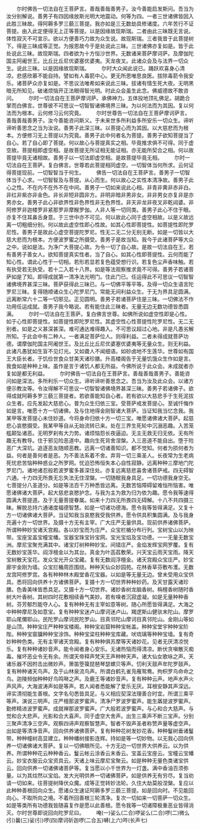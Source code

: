 <!-- { "loadSidebar": true } -->
　　尔时佛告一切法自在王菩萨言。善哉善哉善男子。汝今善能启发斯问。吾当为汝分别解说。善男子有四因缘放斯光明大地震动。何等为四。一者三世诸佛皆因入此胜三昧故。得阿耨多罗三藐三菩提。我亦如是三无数劫具修诸度。六年苦行不证菩提。由入此定便得无上正等菩提。以是因缘故现斯瑞。二者由此三昧既无言说。体性寂灭不可宣示。欲以方便善巧力故为众生说。故现斯瑞。三者我昔于此菩提树下。得是三昧成等正觉。为报恩故今于是处说此三昧。三世诸佛亦复如是。皆于此处说此三昧。故现斯瑞。四者欲为十方恒沙世界。无数诸来菩萨摩诃萨。及摩伽陀国主阿阇世王。比丘比丘尼优婆塞优婆夷。天龙夜叉。此诸众会及与法界一切众生。说此三昧。以是因缘故现斯瑞。
　　尔时大众闻此说已。踊跃欢喜身心清凉。悲感欣慕不能自持。譬如有人毒箭中心。更无所思唯思良医。拔除毒箭令我安乐。诸菩萨众亦复如是。不思议法唯希如来说此三昧。拔诸有情生死大夜。无明黑暗无所知见。破诸烦恼开正法眼得智光明。时此众会虽生此念。佛威德故不敢咨问。
　　尔时一切法自在王菩萨摩诃萨。承佛神力。五体投地顶礼佛足。胡跪合掌而白佛言。世尊彼不可思议一切智智诸佛境界三昧。为以何法而为其因。复以何法而为根本。云何修习云何究竟。
　　尔时世尊告一切法自在王菩萨摩诃萨言。善哉善哉善男子。汝今善能咨问斯义。于未来世多所利益多所安乐一切众生。谛听谛听善思念之当为汝说。善男子此深三昧。以菩提心而为其因。以大慈悲而为根本。方便修习无上菩提以为究竟。善男子此中何者名为菩提。善男子欲知菩提当了自心。若了自心即了菩提。何以故心与菩提真实之相。毕竟推求俱不可得。同于虚空故。菩提相即虚空相。是故菩提无所证相无能证相。亦无能所契合之相。何以故菩提毕竟无诸相故。善男子以一切法即虚空相。是故菩提毕竟无相。
　　尔时一切法自在王菩萨。复白佛言。世尊若此菩提相同虚空。一切智体当何所求。云何证得菩提现前。一切智智当于何生。
　　佛告一切法自在王菩萨言。善男子一切智体当于心求。一切智智及与菩提。从心而生。何以故心之实性本清净故。善男子此心之性。不在内不在外不在中间。善男子一切如来说此心相。非青非黄非赤非白。非红非紫亦非金色。非长非短非圆非方。非明非暗非男非女。非非男女亦复非是亦男亦女。善男子此心非欲界性非色界性非无色界性。非天非龙非夜叉非乾闼婆。非阿修罗非迦楼罗非紧那罗非摩睺罗伽。人非人等一切同类。善男子此心不住于眼。亦复不住耳鼻舌身意。于三世中亦不可见。何以故此心同于虚空相故。以是义故远离一切粗细分别。何以故此虚空性即心性故。如其心性即菩提性。如菩提性即陀罗尼性。善男子是故此心虚空菩提陀罗尼。性无二无二分无别无断。如是一切皆以大慈大悲而为根本。方便波罗蜜之所摄受。善男子是故当知。我今于此诸菩萨等大众之中。说如是法。为净广大菩提心故。为令一切了自心故。是故一切法自在王。若有善男子善女人。欲知菩提真实性者。当了自心。如其心性即菩提性。云何而能了知心性。谓此心性于一切相。若形若显若复色蕴受想行识。若复色尘声香味触。若有执受若无执受。若十二入若十八界。如是等法观察推求竟不可得。善男子若诸菩萨如是了知。即得成就第一清净法光明门。住此门已。任运得此不可思议一切智智诸佛境界甚深三昧。菩萨获得此三昧已。与一切佛平等平等。及得一切众生语言陀罗尼三昧。复得随顺诸众生心陀罗尼门。常能无间利益众生。于无为界具足圆满。远离断常六十二等一切邪见。正见圆明。善男子若诸菩萨住是三昧。一切佛法不作功用任运成就。善男子我今略说。若有能住此三昧者。无量无边无数功德皆悉圆满。
　　尔时一切法自在王菩萨。复白佛言世尊。如佛所说如虚空性即是心性。如于心性即菩提性。如菩提性即陀罗尼性。其虚空性心性菩提性陀罗尼性。无二无别者。如是之义甚深甚深。难可通达难得趣入。不可思议超过心地。非是凡愚劣解所知。于此会中有二种人。一者满足菩萨位人。则得利益。二者未得成就菩萨功德。谓摩伽陀国主阿阇世王。及比丘比丘尼优婆塞优婆夷等无量众生。则无利益。此诸凡愚犹如生盲不见灯光。又如聋人不闻细语。如砂卤地不生莲华。世尊如有国王大臣长者。于饥俭世食众甘美天诸珍膳。升高楼阁告于无量饥饿众生作如是言。我食如是种种上味。虽作是言于诸饥人都无所益。今佛所说于此众会。未成就者亦复如是都无利益。
　　尔时佛告一切法自在王菩萨言。善哉善哉善男子。善能咨问如是深法。多所利乐一切众生。谛听谛听善思念之。吾当为汝及此众会。以诸方便示教汝等。令汝得解不可思议一切智智诸佛境界甚深三昧。善男子若诸佛子。欲得成就阿耨多罗三藐三菩提者。若欲善能知自心者。若有欲以大慈悲手于生死泥拔众生者。应先发起大慈悲心。普为众生归依三宝。受菩萨戒发菩提心。至诚忏悔作如是言。唯愿十方一切诸佛。及与住地得金刚智诸大菩萨。当证知我当忆念我。我某甲等发菩提心未住妙道。今将身命归依十方一切三宝。唯愿诸佛诸大菩萨。起慈悲心哀愍摄受。我某甲等自从无始流转已来。处在三界生死轮中沉溺恶趣。入苦笼槛颠坠诸恶。无明罗刹有大力势。诸烦恼怨长夜逼迫。无主无救无归无依。无有所趣无有教导。住于邪见险恶道中。趣向生死背舍涅槃。入三恶道不能自出。堕于险恶广大深坑。追逐恶友随顺恶教。远离一切诸善知识。都不觉知。何者为损何者为益。何者是善何者是恶。为不善法系着不舍。弃背一切三乘圣人。长夜常为生老病死忧悲苦恼种种惑业之所罗网。忧迫恐怖恒失本心自性寂静。远离种种三摩地门陀罗尼门。诸地诸忍般若波罗蜜多甚深住处。亦复远离慈悲喜舍诸菩萨戒。四无碍智六通。十力四无所畏无忘失法无住涅槃。一切随眠我身具足。一切功德我身空无。七菩提分八圣道分。如是等法百千万种悉皆远离。无数苦恼障碍留难恒所恼害。唯愿诸佛诸大菩萨。起大慈悲哀愍护念。与我为主为救为归为依为趣。愿令我等速得圆满大菩提道。及于无量菩提眷属。如来十力四无所畏四无碍解。十八不共四摄三昧。解脱总持六通诸度福德智慧。如是一切诸功德海。愿令我等皆得满足。又复十方一切诸佛诸大菩萨。当证知我当哀愍我受我供养。愿令供具积集圆满。及与我身充遍十方一切世界。及摄十方无有主宰。广大庄严无量供具。现前供养诸佛菩萨。所谓种种妙宝诸天宫殿。各以妙宝而为庄严。众宝栏楯分布行列。宝树宝山以为映带。宝座宝盖宝幢宝幡。宝器宝珠宝铃宝网。宝光宝焰及宝功德。一一无量无数宝洲。摩尼宝聚充满其中。诸宝灯树种种妙宝。间错庄严。金焰发辉宝网罗覆。复有无数妙宝莲华。阎浮檀金以为其台。真金为叶菡萏敷荣。兴天宝云雨天宝雨。降天宝树散天宝花。发众宝光开众宝藏。复有无数阎浮檀金。诸天宫殿众宝庄严。妙宝廊宇金刚为墙。众宝拦楯周匝围绕。种种天仙众妙园苑。花林香草芬敷布濩。无数龙宫阿修罗宫。各有种种林木殿堂香花宝器。以如是等无量无边。曾未受用众宝供具。悉将回向供养十方诸佛菩萨。复摄十方一切世界种种妙药。及天甘露天诸珍膳。色香美味皆悉具足。又摄十方一切世界。诸妙香树龙脑香树。栴檀香树随时香树大叶香树。其树四时花敷相续香气美妙。若有嗅者沉寂虚凝。如是无量种种香树。芬芳郁烈能夺人心。复有种种无有主宰如意等树。随心所愿皆得满足。大海之中种种摩尼及如意宝。复有种种宝迷卢山摩诃迷卢山。羯逻斯山健驮末陀山。摩罗耶山尾儞耶山。民陀罗山摩诃民陀罗山。目真邻陀山摩诃目真邻陀山。金刚山等如是山顶。种种宝庄严种种宝楼阁。种种宝岩窟种种宝帐盖。种种宝堂宇种种宝阶陛。种种宝窗牖种种宝涂饰。种种宝梁柱种种宝库藏。吠琉璃等种种宝墙。复有奇妙种种色类。无有主宰诸天宫殿。复有种种俱苏摩等天诸妙花。见者无厌清凉悦乐。复有种种诸妙音声。能令闻者身心安乐。无诸热恼而得清凉。断伏贪嗔散灭痴毒。摧坏恶业令无有余。所谓天帝释声梵天王声种种天声。诸大仙女歌咏之声。天诸乐器不因拊击出微妙声。箫笛箜篌琵琶琴瑟螺贝等声。忉利天鼓声牟陀罗鼓声。复有种种诸天鸟声。及于山林泉流鸟声。所谓白鹤孔雀凫雁鸳鸯。拘枳罗鸟命命之鸟。迦陵频伽种种好鸟鸣啭之声。及鹿王等诸妙音声。复有种种云声。地声水声火声风声。大海波涛声如是等声。若人闻者悉能解了爱乐无厌。耳根安静其声深远。谛实清彻能生善根。文字名句悉皆具足。与义相应契深法理善合时宜。所谓三乘平等声。演说三明声。庄严檀那波罗蜜声。清净尸罗波罗蜜声。能生羼提波罗蜜声。勤修精进波罗蜜声。成就禅那波罗蜜声。广大般若波罗蜜声。与心和合大慈声。与觉和合大悲声。光影和合大喜声。同于虚空大舍声。出生三乘声不断三宝声。分别三聚声清净三空声。观察四谛声观察智慧声。智者不毁声圣者称赞声量等虚空声。出如是等清净音声。回向供养诸佛菩萨。复有种种花树发妙花香。种种鬘树垂诸鬘带。种种幢树高显建立。种种幡树接影连辉。持如是等一切妙物。以无我心回向供养一切诸佛诸大菩萨。复以一切佛眼所见。十方无边一切世界大供养云。以为供养。所谓种种花云种种香云。鬘云帐云涂香云末香云。宝盖云宝座云。宝幢云宝幡云。妙宝衣服云众宝资具云。天诸上味云摩尼宝聚云。如是种种无量色类诸宝供云。回向供养一切诸佛诸菩萨等。复当愿以小千世界为一灯盏。满中香油百须弥量。以为其炷然以宝焰。发大光明供养一切诸佛菩萨。如是供养无有穷尽。复当劝请一切如来。往菩提树降伏众魔。成等正觉转妙法轮。久住大劫莫般涅槃。复应以此种种善根回向众生。愿诸众生速证阿耨多罗三藐三菩提。如是回向时。不见能回向心。不取所向之境。不着所回善根三轮清净。复次一切如来一切菩萨一切众生。如是等类所有功德我皆随喜复作是愿以此善根。愿令我等一切诸障极重恶业皆得消灭。尔时世尊即说回向陀罗尼曰。
　　唵(一)娑么(二合)啰娑么(二合)啰(二)微么(引)曩(三)娑(引)啰(四)摩诃斫迦啰(二合五)嚩(上六)吽(长声七)
